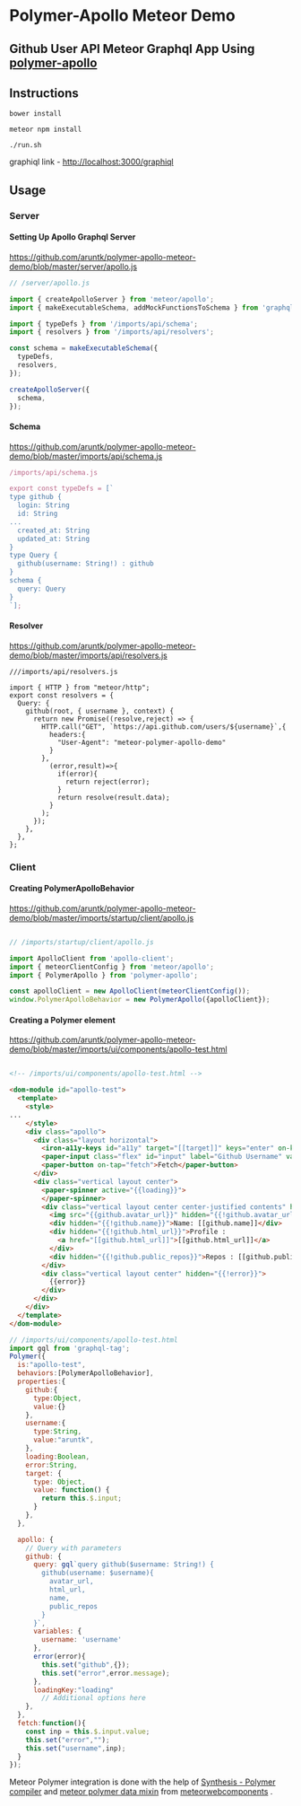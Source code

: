 # Polymer-Apollo Meteor Demo

Github User API Meteor Graphql App Using [polymer-apollo](https://github.com/aruntk/polymer-apollo)
--

## Instructions

`bower install`

`meteor npm install`

`./run.sh`

graphiql link - [http://localhost:3000/graphiql](http://localhost:3000/graphiql?query=query%20gith(%24user%3AString!)%7B%0A%20%20github(username%3A%24user)%7B%0A%20%20%20%20id%2C%0A%20%20%20%20name%2C%0A%20%20%20%20public_repos%0A%20%20%7D%0A%7D&operationName=gith&variables=%7B%0A%20%20%22user%22%3A%20%22aruntk%22%0A%7D)

## Usage

### Server

#### Setting Up Apollo Graphql Server

https://github.com/aruntk/polymer-apollo-meteor-demo/blob/master/server/apollo.js

```js
// /server/apollo.js

import { createApolloServer } from 'meteor/apollo';
import { makeExecutableSchema, addMockFunctionsToSchema } from 'graphql-tools';

import { typeDefs } from '/imports/api/schema';
import { resolvers } from '/imports/api/resolvers';

const schema = makeExecutableSchema({
  typeDefs,
  resolvers,
});

createApolloServer({
  schema,
});
```

#### Schema

https://github.com/aruntk/polymer-apollo-meteor-demo/blob/master/imports/api/schema.js

```js
/imports/api/schema.js

export const typeDefs = [`
type github {
  login: String
  id: String
...
  created_at: String
  updated_at: String
}
type Query {
  github(username: String!) : github
}
schema {
  query: Query
}
`];

```

#### Resolver

https://github.com/aruntk/polymer-apollo-meteor-demo/blob/master/imports/api/resolvers.js

```
///imports/api/resolvers.js

import { HTTP } from "meteor/http";
export const resolvers = {
  Query: {
    github(root, { username }, context) {
      return new Promise((resolve,reject) => {
        HTTP.call("GET", `https://api.github.com/users/${username}`,{
          headers:{
            "User-Agent": "meteor-polymer-apollo-demo"
          }
        },
          (error,result)=>{
            if(error){
              return reject(error);
            }
            return resolve(result.data);
          }
        );
      });
    },
  },
};
```

### Client

#### Creating PolymerApolloBehavior

https://github.com/aruntk/polymer-apollo-meteor-demo/blob/master/imports/startup/client/apollo.js

```js

// /imports/startup/client/apollo.js

import ApolloClient from 'apollo-client';
import { meteorClientConfig } from 'meteor/apollo';
import { PolymerApollo } from 'polymer-apollo';

const apolloClient = new ApolloClient(meteorClientConfig());
window.PolymerApolloBehavior = new PolymerApollo({apolloClient});

```

#### Creating a Polymer element

https://github.com/aruntk/polymer-apollo-meteor-demo/blob/master/imports/ui/components/apollo-test.html

```html

<!-- /imports/ui/components/apollo-test.html -->

<dom-module id="apollo-test">
  <template>
    <style>
...
    </style>
    <div class="apollo">
      <div class="layout horizontal">
        <iron-a11y-keys id="a11y" target="[[target]]" keys="enter" on-keys-pressed="fetch"></iron-a11y-keys>
        <paper-input class="flex" id="input" label="Github Username" value="[[username]]"></paper-input>
        <paper-button on-tap="fetch">Fetch</paper-button>
      </div>
      <div class="vertical layout center">
        <paper-spinner active="{{loading}}">
        </paper-spinner>
        <div class="vertical layout center center-justified contents" hidden="{{error}}">
          <img src="{{github.avatar_url}}" hidden="{{!github.avatar_url}}" class="avatar"/>
          <div hidden="{{!github.name}}">Name: [[github.name]]</div>
          <div hidden="{{!github.html_url}}">Profile : 
            <a href="[[github.html_url]]">[[github.html_url]]</a>
          </div>
          <div hidden="{{!github.public_repos}}">Repos : [[github.public_repos]]</div>
        </div>
        <div class="vertical layout center" hidden="{{!error}}">
          {{error}}
        </div>
      </div>
    </div>
  </template>
</dom-module>

```

```js
// /imports/ui/components/apollo-test.html
import gql from 'graphql-tag';
Polymer({
  is:"apollo-test",
  behaviors:[PolymerApolloBehavior],
  properties:{
    github:{
      type:Object,
      value:{}
    },
    username:{
      type:String,
      value:"aruntk",
    },
    loading:Boolean,
    error:String,
    target: {
      type: Object,
      value: function() {
        return this.$.input;
      }
    },
  },

  apollo: {
    // Query with parameters
    github: {
      query: gql`query github($username: String!) {
        github(username: $username){
          avatar_url,
          html_url,
          name,
          public_repos
        }
      }`,
      variables: {
        username: 'username'
      },
      error(error){
        this.set("github",{});
        this.set("error",error.message);
      },
      loadingKey:"loading"
        // Additional options here
    },
  },
  fetch:function(){
    const inp = this.$.input.value;
    this.set("error","");
    this.set("username",inp);
  }
});

```

Meteor Polymer integration is done with the help of [Synthesis - Polymer compiler](https://github.com/meteorwebcomponents/synthesis) and [meteor polymer data mixin](https://github.com/meteorwebcomponents/mixin) from [meteorwebcomponents](https://github.com/meteorwebcomponents/mixin) .
